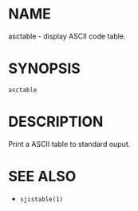 # NAME
asctable - display ASCII code table.

# SYNOPSIS

    asctable

# DESCRIPTION
Print a ASCII table to standard ouput.

# SEE ALSO
- `sjistable(1)`
